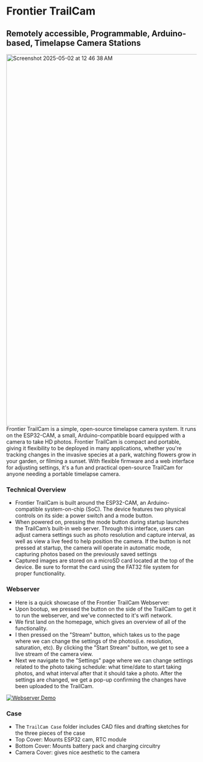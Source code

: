 # Frontier TrailCam
## Remotely accessible, Programmable, Arduino-based, Timelapse Camera Stations
<img width="982" alt="Screenshot 2025-05-02 at 12 46 38 AM" src="https://github.com/user-attachments/assets/25ab02a0-4f61-43b5-a421-9fa08e7b2a63" />
Frontier TrailCam is a simple, open-source timelapse camera system. It runs on the ESP32-CAM, a small, Arduino-compatible board equipped with a camera to take HD photos. Frontier TrailCam is compact and portable, giving it flexibility to be deployed in many applications, whether you're tracking changes in the invasive species at a park, watching flowers grow in your garden, or filming a sunset. With flexible firmware and a web interface for adjusting settings, it's a fun and practical open-source TrailCam for anyone needing a portable timelapse camera.

### Technical Overview
- Frontier TrailCam is built around the ESP32-CAM, an Arduino-compatible system-on-chip (SoC). The device features two physical controls on its side: a power switch and a mode button.
- When powered on, pressing the mode button during startup launches the TrailCam’s built-in web server. Through this interface, users can adjust camera settings such as photo resolution and capture interval, as well as view a live feed to help position the camera. If the button is not pressed at startup, the camera will operate in automatic mode, capturing photos based on the previously saved settings
- Captured images are stored on a microSD card located at the top of the device. Be sure to format the card using the FAT32 file system for proper functionality.

### Webserver
- Here is a quick showcase of the Frontier TrailCam Webserver:
- Upon bootup, we pressed the button on the side of the TrailCam to get it to run the webserver, and we've connected to it's wifi network.
- We first land on the homepage, which gives an overview of all of the functionality.
- I then pressed on the "Stream" button, which takes us to the page where we can change the settings of the photos(i.e. resolution, saturation, etc). By clicking the "Start Stream" button, we get to see a live stream of the camera view.
- Next we navigate to the "Settings" page where we can change settings related to the photo taking schedule: what time/date to start taking photos, and what interval after that it should take a photo. After the settings are changed, we get a pop-up confirming the changes have been uploaded to the TrailCam.

[![Webserver Demo](https://github.com/user-attachments/assets/0e3d233f-7d71-49d6-9f52-8da293f8193f)](https://github.com/user-attachments/assets/edf6cd34-a822-4fc0-88a2-eb6a8e2fd074)
### Case
- The `TrailCam Case` folder includes CAD files and drafting sketches for the three pieces of the case
- Top Cover: Mounts ESP32 cam, RTC module
- Bottom Cover: Mounts battery pack and charging circuitry
- Camera Cover: gives nice aesthetic to the camera
